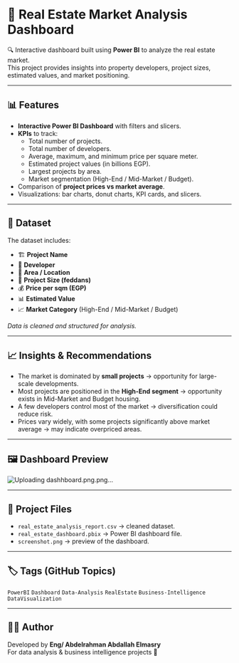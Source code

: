 # 🏡 Real Estate Market Analysis Dashboard

🔍 Interactive dashboard built using **Power BI** to analyze the real estate market.  
This project provides insights into property developers, project sizes, estimated values, and market positioning.

---

## 📊 Features
- **Interactive Power BI Dashboard** with filters and slicers.
- **KPIs** to track:
  - Total number of projects.
  - Total number of developers.
  - Average, maximum, and minimum price per square meter.
  - Estimated project values (in billions EGP).
  - Largest projects by area.
  - Market segmentation (High-End / Mid-Market / Budget).
- Comparison of **project prices vs market average**.
- Visualizations: bar charts, donut charts, KPI cards, and slicers.

---

## 📂 Dataset
The dataset includes:
- 🏗️ **Project Name**  
- 👷 **Developer**  
- 📍 **Area / Location**  
- 📐 **Project Size (feddans)**  
- 💰 **Price per sqm (EGP)**  
- 📊 **Estimated Value**  
- 📈 **Market Category** (High-End / Mid-Market / Budget)  

*Data is cleaned and structured for analysis.*

---

## 📈 Insights & Recommendations
- The market is dominated by **small projects** → opportunity for large-scale developments.  
- Most projects are positioned in the **High-End segment** → opportunity exists in Mid-Market and Budget housing.  
- A few developers control most of the market → diversification could reduce risk.  
- Prices vary widely, with some projects significantly above market average → may indicate overpriced areas.  

---

## 🖼️ Dashboard Preview
![Uploading dashhboard.png.png…]()


---

## 📌 Project Files
- `real_estate_analysis_report.csv` → cleaned dataset.  
- `real_estate_dashboard.pbix` → Power BI dashboard file.  
- `screenshot.png` → preview of the dashboard.  

---

## 🏷️ Tags (GitHub Topics)
`PowerBI` `Dashboard` `Data-Analysis` `RealEstate` `Business-Intelligence` `DataVisualization`

---

## 👨‍💻 Author
Developed by **Eng/ Abdelrahman Abdallah Elmasry**  
For data analysis & business intelligence projects 🚀
